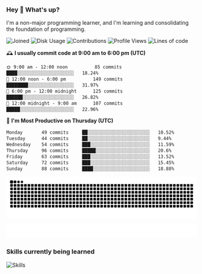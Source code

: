 ### Hey :wave: What's up?

I'm a non-major programming learner, and I'm learning and consolidating the foundation of programming.

<!--START_SECTION:waka-->
![Joined](http://img.shields.io/badge/Joined-6%20years%20ago-6D67E4?style=flat&labelColor=453C67)
![Disk Usage](http://img.shields.io/badge/Github%27s%20Storage-592.2%20MB-FD841F?style=flat&labelColor=E14D2A)
![Contributions](http://img.shields.io/badge/Contributions%20in%202023-74-7DCE13?style=flat&labelColor=2B7A0B)
![Profile Views](http://img.shields.io/badge/Profile%20Views-2-3AB4F2?style=flat&labelColor=0078AA)
![Lines of code](https://img.shields.io/badge/Lines%20of%20code-2%20Million%20Lines%20of%20code-FF8B8B?style=flat&labelColor=EB4747)

🕰️ **I usually commit code at 9:00 am to 6:00 pm (UTC)** 

```text
🌞 9:00 am - 12:00 noon          85 commits     ████░░░░░░░░░░░░░░░░░░░░░   18.24% 
🌆 12:00 noon - 6:00 pm          149 commits    ████████░░░░░░░░░░░░░░░░░   31.97% 
🌃 6:00 pm - 12:00 midnight      125 commits    ██████░░░░░░░░░░░░░░░░░░░   26.82% 
🌙 12:00 midnight - 9:00 am      107 commits    █████░░░░░░░░░░░░░░░░░░░░   22.96%
```
📅 **I'm Most Productive on Thursday (UTC)** 

```text
Monday       49 commits     ██░░░░░░░░░░░░░░░░░░░░░░░   10.52% 
Tuesday      44 commits     ██░░░░░░░░░░░░░░░░░░░░░░░   9.44% 
Wednesday    54 commits     ███░░░░░░░░░░░░░░░░░░░░░░   11.59% 
Thursday     96 commits     █████░░░░░░░░░░░░░░░░░░░░   20.6% 
Friday       63 commits     ███░░░░░░░░░░░░░░░░░░░░░░   13.52% 
Saturday     72 commits     ███░░░░░░░░░░░░░░░░░░░░░░   15.45% 
Sunday       88 commits     ████░░░░░░░░░░░░░░░░░░░░░   18.88%
```

<!--END_SECTION:waka-->

![Snake animation](https://raw.githubusercontent.com/dirname/dirname/output/snake.svg)

![metrics](github-metrics.svg)

### Skills currently being learned

![Skills](https://skillicons.dev/icons?i=linux,rust,go,solidity,typescript,bash,git,postgres,mysql,redis,mongo,docker,kubernetes,grafana,prometheus)
